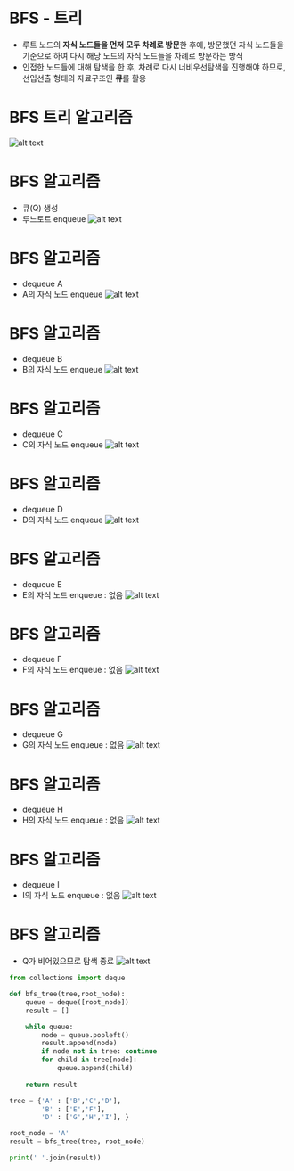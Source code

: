 # BFS - 트리
- 루트 노드의 **자식 노드들을 먼저 모두 차례로 방문**한 후에, 방문했던 자식 노드들을 기준으로 하여 다시 해당 노드의 자식 노드들을 차례로 방문하는 방식
- 인접한 노드들에 대해 탐색을 한 후, 차례로 다시 너비우선탐색을 진행해야 하므로, 선입선출 형태의 자료구조인 **큐**를 활용

# BFS 트리 알고리즘
![alt text](image.png)

# BFS 알고리즘 
- 큐(Q) 생성
- 루느토트 enqueue
![alt text](image-1.png)

# BFS 알고리즘
- dequeue A
- A의 자식 노드 enqueue
![alt text](image-2.png)

# BFS 알고리즘
- dequeue B
- B의 자식 노드 enqueue
![alt text](image-3.png)

# BFS 알고리즘
- dequeue C
- C의 자식 노드 enqueue
![alt text](image-4.png)

# BFS 알고리즘
- dequeue D
- D의 자식 노드 enqueue
![alt text](image-5.png)

# BFS 알고리즘
- dequeue E
- E의 자식 노드 enqueue : 없음
![alt text](image-6.png)

# BFS 알고리즘
- dequeue F
- F의 자식 노드 enqueue : 없음
![alt text](image-7.png)

# BFS 알고리즘
- dequeue G
- G의 자식 노드 enqueue : 없음
![alt text](image-8.png)

# BFS 알고리즘
- dequeue H
- H의 자식 노드 enqueue : 없음
![alt text](image-9.png)

# BFS 알고리즘
- dequeue I
- I의 자식 노드 enqueue : 없음
![alt text](image-10.png)

# BFS 알고리즘
- Q가 비어있으므로 탐색 종료
![alt text](image-11.png)

```python
from collections import deque

def bfs_tree(tree,root_node):
    queue = deque([root_node])
    result = []

    while queue:
        node = queue.popleft()
        result.append(node)
        if node not in tree: continue
        for child in tree[node]:
            queue.append(child)
    
    return result

tree = {'A' : ['B','C','D'],
        'B' : ['E','F'],
        'D' : ['G','H','I'], }

root_node = 'A'
result = bfs_tree(tree, root_node)

print(' '.join(result))
```